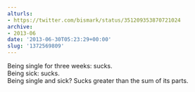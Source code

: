 ```yaml
---
alturls:
- https://twitter.com/bismark/status/351209353870721024
archive:
- 2013-06
date: '2013-06-30T05:23:29+00:00'
slug: '1372569809'
---
```


Being single for three weeks: sucks.  
Being sick: sucks.  
Being single and sick? Sucks greater than the sum of its parts.  


